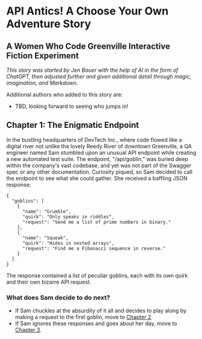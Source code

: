 # API Antics! A Choose Your Own Adventure Story
## A Women Who Code Greenville Interactive Fiction Experiment
_This story was started by Jen Bauer with the help of AI in the form of ChatGPT, then adjusted further and given additional detail through magic, imagination, and Markdown._

Additional authors who added to this story are:
- TBD, looking forward to seeing who jumps in!


## **Chapter 1: The Enigmatic Endpoint**
In the bustling headquarters of DevTech Inc., where code flowed like a digital river not unlike the lovely Reedy River of downtown Greenville, a QA engineer named Sam stumbled upon an unusual API endpoint while creating a new automated test suite. The endpoint, "/api/goblin," was buried deep within the company's vast codebase, and yet was not part of the Swagger spec or any other documentation. Curiosity piqued, so Sam decided to call the endpoint to see what she could gather.  She received a baffling JSON response:

```
{
  "goblins": [
    {
      "name": "Grumble",
      "quirk": "Only speaks in riddles",
      "request": "Send me a list of prime numbers in binary."
    },
    {
      "name": "Squeak",
      "quirk": "Hides in nested arrays",
      "request": "Find me a Fibonacci sequence in reverse."
    }
  ]
}
```

The response contained a list of peculiar goblins, each with its own quirk and their own bizarre API request. 

### What does Sam decide to do next?
- If Sam chuckles at the absurdity of it all and decides to play along by making a request to the first goblin, move to [Chapter 2](Chapter2.md).
- If Sam ignores these responses and goes about her day, move to [Chapter 3](Chapter3.md).